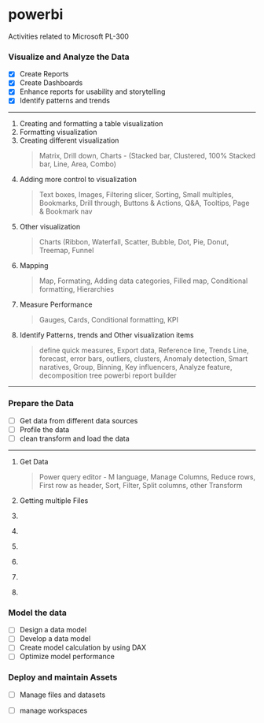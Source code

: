 # powerbi
Activities related to Microsoft PL-300


### Visualize and Analyze the Data
- [x] Create Reports
- [x] Create Dashboards
- [x] Enhance reports for usability and storytelling
- [x] Identify patterns and trends
-----------------------------------------------------------------------------------------
1. Creating and formatting a table visualization
2. Formatting visualization
3. Creating different visualization 
      >Matrix, Drill down, Charts - (Stacked bar, Clustered, 100% Stacked bar, Line, Area, Combo)
4. Adding more control to visualization
      >Text boxes, Images, Filtering slicer, Sorting, Small multiples, Bookmarks, Drill through, Buttons & Actions, Q&A, Tooltips, Page & Bookmark nav
5. Other visualization
      >Charts (Ribbon, Waterfall, Scatter, Bubble, Dot, Pie, Donut, Treemap, Funnel 
6. Mapping
      >Map, Formating, Adding data categories, Filled map, Conditional formatting, Hierarchies
7. Measure Performance
      >Gauges, Cards, Conditional formatting, KPI 
8. Identify Patterns, trends and Other visualization items
      >define quick measures, Export data, Reference line, Trends Line, forecast, error bars, outliers, clusters, Anomaly detection, Smart naratives,         Group, Binning, Key influencers, Analyze feature, decomposition tree
      >powerbi report builder 
 -----------------------------------------------------------------------------------------    

### Prepare the Data
- [ ] Get data from different data sources
- [ ] Profile the data
- [ ] clean transform and load the data
-----------------------------------------------------------------------------------------
1. Get Data 
     >Power query editor - M language, Manage Columns, Reduce rows, First row as header, Sort, Filter, Split columns, other Transform
2. Getting multiple Files 
     >
3. 
      >
4. 
      >
5. 
      > 
6. 
      >
7. 
      >
8. 
      >
      > 

### Model the data
- [ ] Design a data model
- [ ] Develop a data model
- [ ] Create model calculation by  using DAX
- [ ] Optimize model performance

### Deploy and maintain Assets
- [ ] Manage files and datasets
- [ ] manage workspaces


